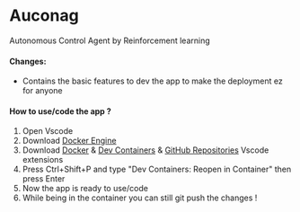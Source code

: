 # Auconag
Autonomous Control Agent by Reinforcement learning

#### Changes:
- Contains  the basic features to dev the app to make the deployment ez for anyone

#### How to use/code the app ?
1. Open Vscode
2. Download [Docker Engine](https://docs.docker.com/get-started/)
3. Download [Docker](https://marketplace.visualstudio.com/items?itemName=ms-azuretools.vscode-docker) &  [Dev Containers](https://marketplace.visualstudio.com/items?itemName=ms-vscode.remote-repositories) & [GitHub Repositories](https://marketplace.visualstudio.com/items?itemName=GitHub.remotehub) Vscode extensions
4. Press Ctrl+Shift+P and type "Dev Containers:  Reopen in Container" then press Enter
5. Now the app is ready to use/code 
6. While being in the container you can still git push the changes !